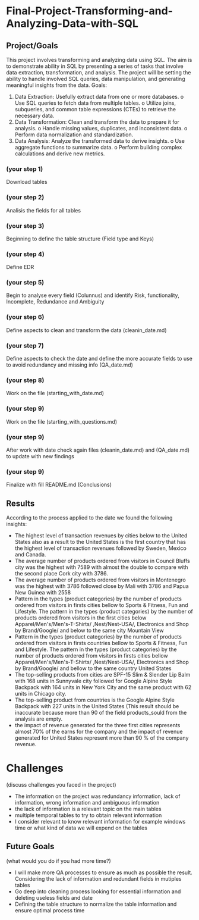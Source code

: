 # Final-Project-Transforming-and-Analyzing-Data-with-SQL

## Project/Goals

This project involves transforming and analyzing data using SQL. The aim is to demonstrate ability in SQL by presenting a series of tasks that involve data extraction, transformation, and analysis. The project will be setting the ability to handle involved SQL queries, data manipulation, and generating meaningful insights from the data.
Goals:
1.	Data Extraction: Usefully extract data from one or more databases.
o	Use SQL queries to fetch data from multiple tables.
o	Utilize joins, subqueries, and common table expressions (CTEs) to retrieve the necessary data.
2.	Data Transformation: Clean and transform the data to prepare it for analysis.
o	Handle missing values, duplicates, and inconsistent data.
o	Perform data normalization and standardization.
3.	Data Analysis: Analyze the transformed data to derive insights.
o	Use aggregate functions to summarize data.
o	Perform building complex calculations and derive new metrics.


### (your step 1)
 Download tables 
### (your step 2) 
 Analisis the fields for all tables 
### (your step 3) 
 Beginning to define the table structure (Field type and Keys)
### (your step 4) 
 Define EDR
### (your step 5) 
 Begin to analyse every field (Colunnus) and identify Risk, functionality, Incomplete, Redundance and Ambiguity 		
### (your step 6) 
 Define aspects to clean and transform the data (cleanin_date.md)
### (your step 7) 
 Define aspects to check the date and define the more accurate fields to use to avoid redundancy and missing info (QA_date.md)
### (your step 8) 
 Work on the file (starting_with_date.md)
### (your step 9)
 Work on the file (starting_with_questions.md)
### (your step 9)
 After work with date check again files (cleanin_date.md) and (QA_date.md) to update with new findings
### (your step 9)
 Finalize with fill README.md (Conclusions)

## Results
According to the process applied to the date we found the following insights:

- The highest level of transaction revenues by cities below to the United States also as a result to the United States
  is the first country that has the highest level of transaction revenues followed by Sweden, Mexico and Canada.
- The average number of products ordered from visitors in Council Bluffs city was the highest with 7589 with almost 
  the double to compare with the second place Cork city with 3786.
- The average number of products ordered from visitors in Montenegro was the highest with 3786 followed close by Mali with 3786
  and Papua New Guinea with 2558
- Pattern in the types (product categories) by the number of products ordered from visitors in  firsts cities bellow to 
  Sports & Fitness, Fun and Lifestyle. The pattern in the types (product categories) by the number of products ordered from visitors
  in the first cities below Apparel/Men's/Men's-T-Shirts/ ,Nest/Nest-USA/, Electronics and Shop by Brand/Google/ and below to the same city 
  Mountain View
- Pattern in the types (product categories) by the number of products ordered from visitors in  firsts countries bellow to 
  Sports & Fitness, Fun and Lifestyle. The pattern in the types (product categories) by the number of products ordered from visitors
  in  firsts cities bellow Apparel/Men's/Men's-T-Shirts/ ,Nest/Nest-USA/, Electronics and Shop by Brand/Google/ and bellow to the same country 
  United States 
- The top-selling products from cities are SPF-15 Slim & Slender Lip Balm with 168 units in Sunnyvale city followed for
  Google Alpine Style Backpack with 164 units in New York City and the same product with 62 units in Chicago city.
- The top-selling product from countries is the Google Alpine Style Backpack with 227 units in the United States (This result should be inaccurate 
  because more than 90 of the field products_sould from the analysis are empty. 
- the impact of revenue generated for the three first cities represents almost 70% of the earns for the company and the impact of revenue generated for
  United States represent more than 90 % of the company revenue.

# Challenges 
(discuss challenges you faced in the project)
- The information on the project was redundancy information, lack of information, wrong information and ambiguous information
- the lack of information is a relevant topic on the main tables
- multiple temporal tables to try to obtain relevant information
- I consider relevant to know relevant information for example windows time or what kind of data we will expend on the tables 

## Future Goals
(what would you do if you had more time?)
- I will make more QA processes to ensure as much as possible the result. Considering the lack of information and redundant fields in mutiples tables
- Go deep into cleaning process looking for essential information and deleting useless fields and date 
- Defining the table structure to normalize the table information and ensure optimal process time 